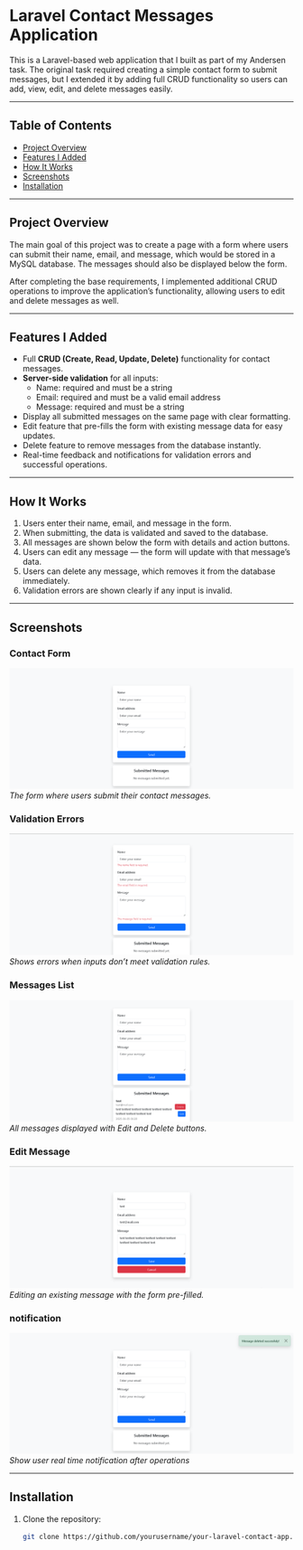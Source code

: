 # Laravel Contact Messages Application

This is a Laravel-based web application that I built as part of my Andersen task. The original task required creating a simple contact form to submit messages, but I extended it by adding full CRUD functionality so users can add, view, edit, and delete messages easily.

---

## Table of Contents

- [Project Overview](#project-overview)  
- [Features I Added](#features-i-added)  
- [How It Works](#how-it-works)  
- [Screenshots](#screenshots)  
- [Installation](#installation)  

---

## Project Overview

The main goal of this project was to create a page with a form where users can submit their name, email, and message, which would be stored in a MySQL database. The messages should also be displayed below the form.

After completing the base requirements, I implemented additional CRUD operations to improve the application’s functionality, allowing users to edit and delete messages as well.

---

## Features I Added

- Full **CRUD (Create, Read, Update, Delete)** functionality for contact messages.  
- **Server-side validation** for all inputs:  
  - Name: required and must be a string  
  - Email: required and must be a valid email address  
  - Message: required and must be a string  
- Display all submitted messages on the same page with clear formatting.  
- Edit feature that pre-fills the form with existing message data for easy updates.  
- Delete feature to remove messages from the database instantly.  
- Real-time feedback and notifications for validation errors and successful operations.  

---

## How It Works

1. Users enter their name, email, and message in the form.  
2. When submitting, the data is validated and saved to the database.  
3. All messages are shown below the form with details and action buttons.  
4. Users can edit any message — the form will update with that message’s data.  
5. Users can delete any message, which removes it from the database immediately.  
6. Validation errors are shown clearly if any input is invalid.

---

## Screenshots

### Contact Form  
![Contact Form](./docs/form%20itself.png)  
*The form where users submit their contact messages.*

### Validation Errors  
![Validation Errors](./docs/validation.PNG)  
*Shows errors when inputs don’t meet validation rules.*

### Messages List  
![Messages List](./docs/show%20list.png)  
*All messages displayed with Edit and Delete buttons.*

### Edit Message  
![Edit Message](./docs/edit%20page.png)  
*Editing an existing message with the form pre-filled.*

### notification  
![Edit Message](./docs/notifications.PNG)  
*Show user real time notification after operations*

---

## Installation

1. Clone the repository:  
   ```bash
   git clone https://github.com/yourusername/your-laravel-contact-app.git
